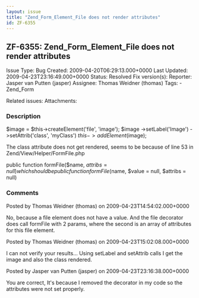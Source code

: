 ```yaml
---
layout: issue
title: "Zend_Form_Element_File does not render attributes"
id: ZF-6355
---
```


ZF-6355: Zend\_Form\_Element\_File does not render attributes
-------------------------------------------------------------

 Issue Type: Bug Created: 2009-04-20T06:29:13.000+0000 Last Updated: 2009-04-23T23:16:49.000+0000 Status: Resolved Fix version(s): 
 Reporter:  Jasper van Putten (jasper)  Assignee:  Thomas Weidner (thomas)  Tags: - Zend\_Form
 
 Related issues: 
 Attachments: 
### Description

$image = $this->createElement('file', 'image'); $image ->setLabel('Image') ->setAttrib('class', 'myClass') $this->addElement($image);

The class attribute does not get rendered, seems to be because of line 53 in Zend/View/Helper/FormFile.php

public function formFile($name, $attribs = null) which should be public function formFile($name, $value = null, $attribs = null)

 

 

### Comments

Posted by Thomas Weidner (thomas) on 2009-04-23T14:54:02.000+0000

No, because a file element does not have a value. And the file decorator does call formFile with 2 params, where the second is an array of attributes for this file element.

 

 

Posted by Thomas Weidner (thomas) on 2009-04-23T15:02:08.000+0000

I can not verify your results... Using setLabel and setAttrib calls I get the image and also the class rendered.

 

 

Posted by Jasper van Putten (jasper) on 2009-04-23T23:16:38.000+0000

You are correct, It's because I removed the decorator in my code so the attributes were not set properly.

 

 